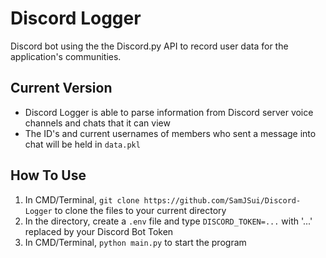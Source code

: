 # Discord Logger

Discord bot using the the Discord.py API to record user data for the application's communities.

## Current Version

- Discord Logger is able to parse information from Discord server voice channels and chats that it can view
- The ID's and current usernames of members who sent a message into chat will be held in ```data.pkl```

## How To Use

1. In CMD/Terminal, ```git clone https://github.com/SamJSui/Discord-Logger``` to clone the files to your current directory
2. In the directory, create a ```.env``` file and type ```DISCORD_TOKEN=...``` with '...' replaced by your Discord Bot Token
3. In CMD/Terminal, ```python main.py``` to start the program
